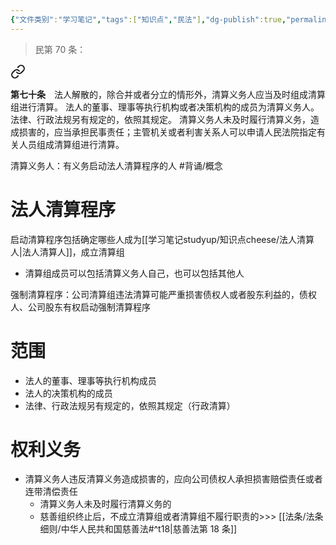 ```yaml
---
{"文件类别":"学习笔记","tags":["知识点","民法"],"dg-publish":true,"permalink":"/学习笔记studyup/知识点cheese/清算义务人/","dgPassFrontmatter":true,"created":"2024-10-27T14:57:48.828+08:00","updated":"2024-10-27T19:38:30.290+08:00"}
---
```


>民第 70 条：
<div class="transclusion internal-embed is-loaded"><a class="markdown-embed-link" href="////#t70" aria-label="Open link"><svg xmlns="http://www.w3.org/2000/svg" width="24" height="24" viewBox="0 0 24 24" fill="none" stroke="currentColor" stroke-width="2" stroke-linecap="round" stroke-linejoin="round" class="svg-icon lucide-link"><path d="M10 13a5 5 0 0 0 7.54.54l3-3a5 5 0 0 0-7.07-7.07l-1.72 1.71"></path><path d="M14 11a5 5 0 0 0-7.54-.54l-3 3a5 5 0 0 0 7.07 7.07l1.71-1.71"></path></svg></a><div class="markdown-embed">



**第七十条**　法人解散的，除合并或者分立的情形外，清算义务人应当及时组成清算组进行清算。
法人的董事、理事等执行机构或者决策机构的成员为清算义务人。法律、行政法规另有规定的，依照其规定。
清算义务人未及时履行清算义务，造成损害的，应当承担民事责任；主管机关或者利害关系人可以申请人民法院指定有关人员组成清算组进行清算。 

</div></div>


清算义务人：有义务启动法人清算程序的人 #背诵/概念 
# 法人清算程序
启动清算程序包括确定哪些人成为[[学习笔记studyup/知识点cheese/法人清算人\|法人清算人]]，成立清算组
- 清算组成员可以包括清算义务人自己，也可以包括其他人

强制清算程序：公司清算组违法清算可能严重损害债权人或者股东利益的，债权人、公司股东有权启动强制清算程序
# 范围
- 法人的董事、理事等执行机构成员
- 法人的决策机构的成员
- 法律、行政法规另有规定的，依照其规定（行政清算）
# 权利义务
- 清算义务人违反清算义务造成损害的，应向公司债权人承担损害赔偿责任或者连带清偿责任
	- 清算义务人未及时履行清算义务的
	- 慈善组织终止后，不成立清算组或者清算组不履行职责的>>> [[法条/法条细则/中华人民共和国慈善法#^t18\|慈善法第 18 条]]
